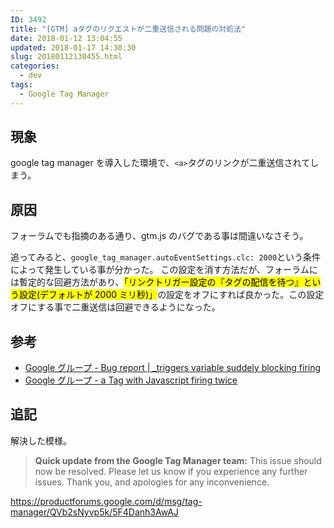 ```yaml
---
ID: 3492
title: "[GTM] aタグのリクエストが二重送信される問題の対処法"
date: 2018-01-12 13:04:55
updated: 2018-01-17 14:30:30
slug: 20180112130455.html
categories:
  - dev
tags:
  - Google Tag Manager
---
```


## 現象

google tag manager を導入した環境で、`<a>`タグのリンクが二重送信されてしまう。

<!--more-->

## 原因

フォーラムでも指摘のある通り、gtm.js のバグである事は間違いなさそう。

追ってみると、`google_tag_manager.autoEventSettings.clc: 2000`という条件によって発生している事が分かった。
この設定を消す方法だが、フォーラムには暫定的な回避方法があり、<mark>「リンクトリガー設定の『タグの配信を待つ』という設定(デフォルトが 2000 ミリ秒)」</mark>の設定をオフにすれば良かった。この設定オフにする事で二重送信は回避できるようになった。

## 参考

- [Google グループ - Bug report | \_triggers variable suddely blocking firing](https://productforums.google.com/forum/#!topic/tag-manager/ws4tDK5bpq0;context-place=forum/tag-manager)
- [Google グループ - a Tag with Javascript firing twice](https://productforums.google.com/forum/#!topic/tag-manager/QVb2sNyvp5k;context-place=forum/tag-manager)

## 追記

解決した模様。

> **Quick update from the Google Tag Manager team:** This issue should now be resolved. Please let us know if you experience any further issues. Thank you, and apologies for any inconvenience.

https://productforums.google.com/d/msg/tag-manager/QVb2sNyvp5k/5F4Danh3AwAJ
